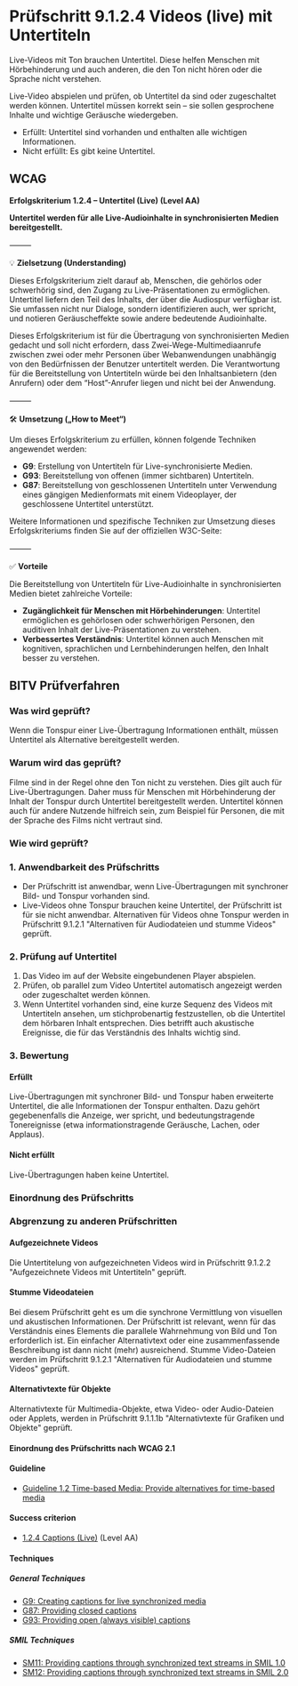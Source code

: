 # Prüfschritt 9.1.2.4 Videos (live) mit Untertiteln

Live-Videos mit Ton brauchen Untertitel. Diese helfen Menschen mit Hörbehinderung und auch anderen, die den Ton nicht hören oder die Sprache nicht verstehen.

Live-Video abspielen und prüfen, ob Untertitel da sind oder zugeschaltet werden können. Untertitel müssen korrekt sein – sie sollen gesprochene Inhalte und wichtige Geräusche wiedergeben.

-   Erfüllt: Untertitel sind vorhanden und enthalten alle wichtigen Informationen.
-   Nicht erfüllt: Es gibt keine Untertitel.

## WCAG

**Erfolgskriterium 1.2.4 – Untertitel (Live) (Level AA)**

**Untertitel werden für alle Live-Audioinhalte in synchronisierten Medien bereitgestellt.** 

⸻

💡 **Zielsetzung (Understanding)**

Dieses Erfolgskriterium zielt darauf ab, Menschen, die gehörlos oder schwerhörig sind, den Zugang zu Live-Präsentationen zu ermöglichen. Untertitel liefern den Teil des Inhalts, der über die Audiospur verfügbar ist. Sie umfassen nicht nur Dialoge, sondern identifizieren auch, wer spricht, und notieren Geräuscheffekte sowie andere bedeutende Audioinhalte.  

Dieses Erfolgskriterium ist für die Übertragung von synchronisierten Medien gedacht und soll nicht erfordern, dass Zwei-Wege-Multimediaanrufe zwischen zwei oder mehr Personen über Webanwendungen unabhängig von den Bedürfnissen der Benutzer untertitelt werden. Die Verantwortung für die Bereitstellung von Untertiteln würde bei den Inhaltsanbietern (den Anrufern) oder dem “Host”-Anrufer liegen und nicht bei der Anwendung.  

⸻

🛠️ **Umsetzung („How to Meet“)**

Um dieses Erfolgskriterium zu erfüllen, können folgende Techniken angewendet werden:
- **G9**: Erstellung von Untertiteln für Live-synchronisierte Medien. 
- **G93**: Bereitstellung von offenen (immer sichtbaren) Untertiteln.
- **G87**: Bereitstellung von geschlossenen Untertiteln unter Verwendung eines gängigen Medienformats mit einem Videoplayer, der geschlossene Untertitel unterstützt.

Weitere Informationen und spezifische Techniken zur Umsetzung dieses Erfolgskriteriums finden Sie auf der offiziellen W3C-Seite:

⸻

✅ **Vorteile**

Die Bereitstellung von Untertiteln für Live-Audioinhalte in synchronisierten Medien bietet zahlreiche Vorteile:
- **Zugänglichkeit für Menschen mit Hörbehinderungen**: Untertitel ermöglichen es gehörlosen oder schwerhörigen Personen, den auditiven Inhalt der Live-Präsentationen zu verstehen.
- **Verbessertes Verständnis**: Untertitel können auch Menschen mit kognitiven, sprachlichen und Lernbehinderungen helfen, den Inhalt besser zu verstehen.


## BITV Prüfverfahren

### Was wird geprüft?

Wenn die Tonspur einer Live-Übertragung Informationen enthält, müssen Untertitel als Alternative bereitgestellt werden.

### Warum wird das geprüft?

Filme sind in der Regel ohne den Ton nicht zu verstehen. Dies gilt auch für Live-Übertragungen. Daher muss für Menschen mit Hörbehinderung der Inhalt der Tonspur durch Untertitel bereitgestellt werden. Untertitel können auch für andere Nutzende hilfreich sein, zum Beispiel für Personen, die mit der Sprache des Films nicht vertraut sind.

### Wie wird geprüft?

### 1\. Anwendbarkeit des Prüfschritts

-   Der Prüfschritt ist anwendbar, wenn Live-Übertragungen mit synchroner Bild- und Tonspur vorhanden sind.
-   Live-Videos ohne Tonspur brauchen keine Untertitel, der Prüfschritt ist für sie nicht anwendbar. Alternativen für Videos ohne Tonspur werden in Prüfschritt 9.1.2.1 "Alternativen für Audiodateien und stumme Videos" geprüft.

### 2\. Prüfung auf Untertitel

1.  Das Video im auf der Website eingebundenen Player abspielen.
2.  Prüfen, ob parallel zum Video Untertitel automatisch angezeigt werden oder zugeschaltet werden können.
3.  Wenn Untertitel vorhanden sind, eine kurze Sequenz des Videos mit Untertiteln ansehen, um stichprobenartig festzustellen, ob die Untertitel dem hörbaren Inhalt entsprechen. Dies betrifft auch akustische Ereignisse, die für das Verständnis des Inhalts wichtig sind.

### 3\. Bewertung

#### Erfüllt

Live-Übertragungen mit synchroner Bild- und Tonspur haben erweiterte Untertitel, die alle Informationen der Tonspur enthalten. Dazu gehört gegebenenfalls die Anzeige, wer spricht, und bedeutungstragende Tonereignisse (etwa informationstragende Geräusche, Lachen, oder Applaus).

#### Nicht erfüllt

Live-Übertragungen haben keine Untertitel.

### Einordnung des Prüfschritts

### Abgrenzung zu anderen Prüfschritten

#### Aufgezeichnete Videos

Die Untertitelung von aufgezeichneten Videos wird in Prüfschritt 9.1.2.2 "Aufgezeichnete Videos mit Untertiteln" geprüft.

#### Stumme Videodateien

Bei diesem Prüfschritt geht es um die synchrone Vermittlung von visuellen und akustischen Informationen. Der Prüfschritt ist relevant, wenn für das Verständnis eines Elements die parallele Wahrnehmung von Bild und Ton erforderlich ist. Ein einfacher Alternativtext oder eine zusammenfassende Beschreibung ist dann nicht (mehr) ausreichend. Stumme Video-Dateien werden im Prüfschritt 9.1.2.1 "Alternativen für Audiodateien und stumme Videos" geprüft.

#### Alternativtexte für Objekte

Alternativtexte für Multimedia-Objekte, etwa Video- oder Audio-Dateien oder Applets, werden in Prüfschritt 9.1.1.1b "Alternativtexte für Grafiken und Objekte" geprüft.

#### Einordnung des Prüfschritts nach WCAG 2.1

#### Guideline

-   [Guideline 1.2 Time-based Media: Provide alternatives for time-based media](https://www.w3.org/TR/WCAG21/#time-based-media)

#### Success criterion

-   [1.2.4 Captions (Live)](https://www.w3.org/TR/WCAG21/#captions-live) (Level AA)

#### Techniques

##### General Techniques

-   [G9: Creating captions for live synchronized media](https://www.w3.org/WAI/WCAG21/Techniques/general/G9)
-   [G87: Providing closed captions](https://www.w3.org/WAI/WCAG21/Techniques/general/G87)
-   [G93: Providing open (always visible) captions](http://www.w3.org/TR/WCAG20-TECHS/G93)

##### SMIL Techniques

-   [SM11: Providing captions through synchronized text streams in SMIL 1.0](http://www.w3.org/TR/WCAG20-TECHS/SM11.html)
-   [SM12: Providing captions through synchronized text streams in SMIL 2.0](http://www.w3.org/TR/WCAG20-TECHS/SM12.html)
